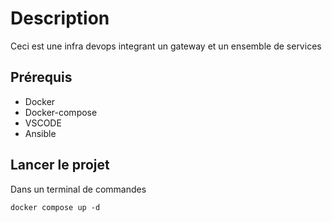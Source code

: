 # Description
Ceci est une infra devops integrant un gateway et un ensemble de services
## Prérequis
* Docker
* Docker-compose 
* VSCODE
* Ansible
## Lancer le projet
Dans un terminal de commandes
```shell
docker compose up -d
```

